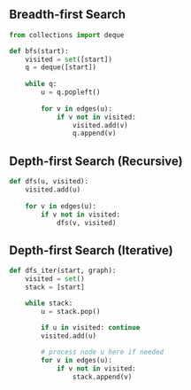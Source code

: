 ## Breadth-first Search
```python
from collections import deque

def bfs(start):
    visited = set([start])
    q = deque([start])
    
    while q:
        u = q.popleft()
        
        for v in edges(u):
            if v not in visited:
                visited.add(v)
                q.append(v)
```
## Depth-first Search (Recursive)
```python
def dfs(u, visited):
    visited.add(u)
    
    for v in edges(u):
        if v not in visited:
            dfs(v, visited)
```
## Depth-first Search (Iterative)
```python
def dfs_iter(start, graph):
    visited = set()
    stack = [start]

    while stack:
        u = stack.pop()
        
        if u in visited: continue
        visited.add(u)

        # process node u here if needed
        for v in edges(u):
            if v not in visited:
                stack.append(v)
```
